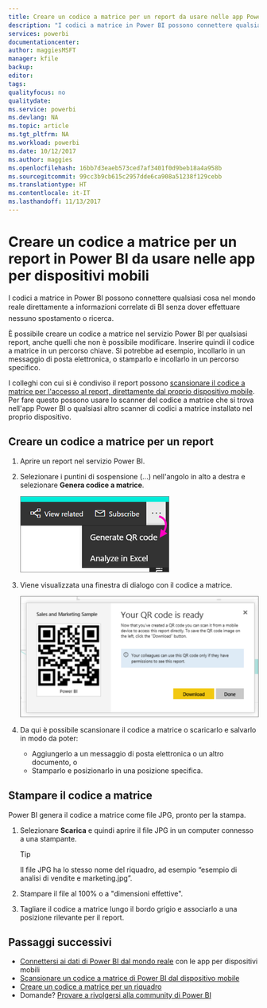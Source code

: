 ```yaml
---
title: Creare un codice a matrice per un report da usare nelle app Power BI per dispositivi mobili
description: "I codici a matrice in Power BI possono connettere qualsiasi cosa nel mondo reale direttamente a informazioni correlate di BI nell’app per dispositivi mobili Power BI, senza dover eseguire ricerche."
services: powerbi
documentationcenter: 
author: maggiesMSFT
manager: kfile
backup: 
editor: 
tags: 
qualityfocus: no
qualitydate: 
ms.service: powerbi
ms.devlang: NA
ms.topic: article
ms.tgt_pltfrm: NA
ms.workload: powerbi
ms.date: 10/12/2017
ms.author: maggies
ms.openlocfilehash: 16bb7d3eaeb573ced7af3401f0d9beb18a4a958b
ms.sourcegitcommit: 99cc3b9cb615c2957dde6ca908a51238f129cebb
ms.translationtype: HT
ms.contentlocale: it-IT
ms.lasthandoff: 11/13/2017
---
```

# <a name="create-a-qr-code-for-a-report-in-power-bi-to-use-in-the-mobile-apps"></a>Creare un codice a matrice per un report in Power BI da usare nelle app per dispositivi mobili
I codici a matrice in Power BI possono connettere qualsiasi cosa nel mondo reale direttamente a informazioni correlate di BI &#151;senza dover effettuare nessuno spostamento o ricerca.

È possibile creare un codice a matrice nel servizio Power BI per qualsiasi report, anche quelli che non è possibile modificare. Inserire quindi il codice a matrice in un percorso chiave. Si potrebbe ad esempio, incollarlo in un messaggio di posta elettronica, o stamparlo e incollarlo in un percorso specifico. 

I colleghi con cui si è condiviso il report possono [scansionare il codice a matrice per l'accesso al report, direttamente dal proprio dispositivo mobile](mobile-apps-qr-code.md). Per fare questo possono usare lo scanner del codice a matrice che si trova nell'app Power BI o qualsiasi altro scanner di codici a matrice installato nel proprio dispositivo.

## <a name="create-a-qr-code-for-a-report"></a>Creare un codice a matrice per un report
1. Aprire un report nel servizio Power BI.
2. Selezionare i puntini di sospensione (...) nell'angolo in alto a destra e selezionare **Genera codice a matrice**. 
   
    ![](media/service-create-qr-code-for-report/power-bi-create-qr-code-report.png)
3. Viene visualizzata una finestra di dialogo con il codice a matrice. 
   
    ![](media/service-create-qr-code-for-report/powerbi_report_qrcode.png)
4. Da qui è possibile scansionare il codice a matrice o scaricarlo e salvarlo in modo da poter: 
   
   * Aggiungerlo a un messaggio di posta elettronica o un altro documento, o 
   * Stamparlo e posizionarlo in una posizione specifica. 

## <a name="print-the-qr-code"></a>Stampare il codice a matrice
Power BI genera il codice a matrice come file JPG, pronto per la stampa. 

1. Selezionare **Scarica** e quindi aprire il file JPG in un computer connesso a una stampante.  
   
   > [!TIP]
   > Il file JPG ha lo stesso nome del riquadro, ad esempio “esempio di analisi di vendite e marketing.jpg”.
   > 
   > 
2. Stampare il file al 100% o a "dimensioni effettive".  
3. Tagliare il codice a matrice lungo il bordo grigio e associarlo a una posizione rilevante per il report. 

## <a name="next-steps"></a>Passaggi successivi
* [Connettersi ai dati di Power BI dal mondo reale](mobile-apps-data-in-real-world-context.md) con le app per dispositivi mobili
* [Scansionare un codice a matrice di Power BI dal dispositivo mobile](mobile-apps-qr-code.md)
* [Creare un codice a matrice per un riquadro](service-create-qr-code-for-tile.md)
* Domande? [Provare a rivolgersi alla community di Power BI](http://community.powerbi.com/)

